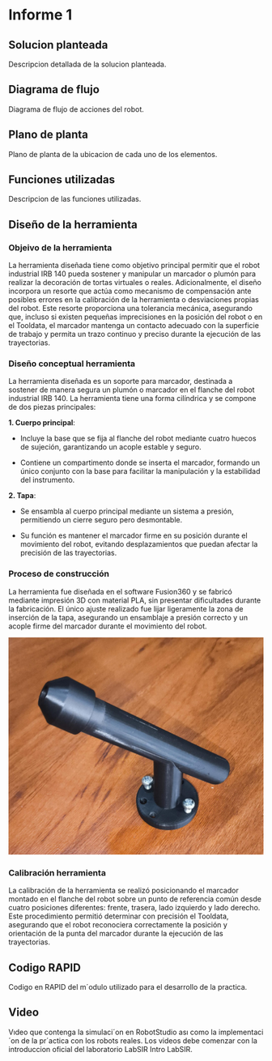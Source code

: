 
# Informe 1

## Solucion planteada

Descripcion detallada de la solucion planteada.

## Diagrama de flujo 
Diagrama de flujo de acciones del robot.
## Plano de planta
Plano de planta de la ubicacion de cada uno de los elementos.
## Funciones utilizadas
Descripcion de las funciones utilizadas.
## Diseño de la herramienta
### Objeivo de la herramienta
La herramienta diseñada tiene como objetivo principal permitir que el robot industrial IRB 140 pueda sostener y manipular un marcador o plumón para realizar la decoración de tortas virtuales o reales. Adicionalmente, el diseño incorpora un resorte que actúa como mecanismo de compensación ante posibles errores en la calibración de la herramienta o desviaciones propias del robot. Este resorte proporciona una tolerancia mecánica, asegurando que, incluso si existen pequeñas imprecisiones en la posición del robot o en el Tooldata, el marcador mantenga un contacto adecuado con la superficie de trabajo y permita un trazo continuo y preciso durante la ejecución de las trayectorias.
### Diseño conceptual herramienta
La herramienta diseñada es un soporte para marcador, destinada a sostener de manera segura un plumón o marcador en el flanche del robot industrial IRB 140. La herramienta tiene una forma cilíndrica y se compone de dos piezas principales:

**1. Cuerpo principal**:

- Incluye la base que se fija al flanche del robot mediante cuatro huecos de sujeción, garantizando un acople estable y seguro.

- Contiene un compartimento donde se inserta el marcador, formando un único conjunto con la base para facilitar la manipulación y la estabilidad del instrumento.

**2. Tapa**:

- Se ensambla al cuerpo principal mediante un sistema a presión, permitiendo un cierre seguro pero desmontable.

- Su función es mantener el marcador firme en su posición durante el movimiento del robot, evitando desplazamientos que puedan afectar la precisión de las trayectorias.

### Proceso de construcción
La herramienta fue diseñada en el software Fusion360 y se fabricó mediante impresión 3D con material PLA, sin presentar dificultades durante la fabricación. El único ajuste realizado fue lijar ligeramente la zona de inserción de la tapa, asegurando un ensamblaje a presión correcto y un acople firme del marcador durante el movimiento del robot.

![Montaje](Imagenes/Montaje_1)

### Calibración herramienta
La calibración de la herramienta se realizó posicionando el marcador montado en el flanche del robot sobre un punto de referencia común desde cuatro posiciones diferentes: frente, trasera, lado izquierdo y lado derecho. Este procedimiento permitió determinar con precisión el Tooldata, asegurando que el robot reconociera correctamente la posición y orientación de la punta del marcador durante la ejecución de las trayectorias.

## Codigo RAPID
Codigo en RAPID del m´odulo utilizado para el desarrollo de la practica.
## Video
Vıdeo que contenga la simulaci´on en RobotStudio ası como la implementaci´on de la pr´actica con los robots
reales.
Los videos debe comenzar con la introduccion oficial del laboratorio LabSIR Intro LabSIR.
